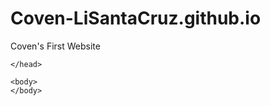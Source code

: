 # Coven-LiSantaCruz.github.io
Coven's First Website 
<!DOCTYPE html>
<html>
    <head>
    
    </head>
    
    <body>
    </body>
</html>    